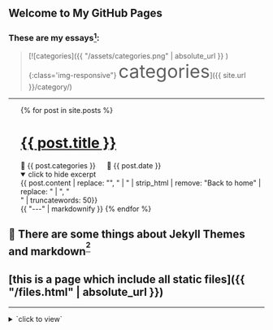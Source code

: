 ## Welcome to My GitHub Pages

### These are my essays[^1]:

>  [![categories]({{ "/assets/categories.png" | absolute_url }} ){:class='img-responsive"} <span style="font-size: 36px;">categories</span>]({{ site.url }}/category/)

---
<ul>
  {% for post in site.posts %}
    <h1>
      <a href="{{ post.url }}">{{ post.title }}</a>
    </h1>
    &#128193; {{ post.categories }} &emsp; &#128197; {{ post.date }}<br>
		<details open>
		<summary>click to hide excerpt</summary>
   {{ post.content | replace: "</h1>", " | " | strip_html | remove: "Back to home" | replace: " | ", "<br>" | truncatewords: 50}}
	 </details>
{{ "---" | markdownify }}
  {% endfor %}
</ul>

[^1]: No comment function added, so if you have any advice, you can open issue to my github repo:[https://github.com/sirius1242/sirius1242.github.io/issues](https://github.com/sirius1242/sirius1242.github.io/issues). And I'm not a native English speaker, hope you forgive my poor English.


## &#128211; There are some things about Jekyll Themes and markdown<sup>[^2]</sup>
[^2]: (My pages are using slate theme, which is an Jekyll Theme, and Jekyll Theme use markdown)

## [this is a page which include all static files]({{ "/files.html" | absolute_url }})
---

<details><summary markdown="span">`click to view`</summary>

{{ "

	You can use the [editor on GitHub](https://github.com/sirius1242/sirius1242.github.io/edit/master/index.md) to maintain and preview the content for your website in Markdown files.

		Whenever you commit to this repository, GitHub Pages will run [Jekyll](https://jekyllrb.com/) to rebuild the pages in your site, from the content in your Markdown files.

### Markdown
		Markdown is a lightweight and easy-to-use syntax for styling your writing. It includes conventions for

		```markdown
		Syntax highlighted code block

# Header 1
## Header 2
### Header 3

		- Bulleted
		- List

		1. Numbered
		2. List

		**Bold** and _Italic_ and `Code` text

		[Link](url) and ![Image](src)
		```

			For more details see [GitHub Flavored Markdown](https://guides.github.com/features/mastering-markdown/).

### Jekyll Themes

			Your Pages site will use the layout and styles from the Jekyll theme you have selected in your [repository settings](https://github.com/sirius1242/sirius1242.github.io/settings). The name of this theme is saved in the Jekyll `_config.yml` configuration file.

### Support or Contact

			Having trouble with Pages? Check out our [documentation](https://help.github.com/categories/github-pages-basics/) or [contact support](https://github.com/contact) and we’ll help you sort it out.

			---

			" | markdownify }}
			</details>

